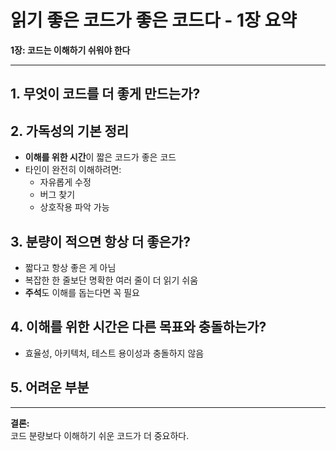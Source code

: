 # 읽기 좋은 코드가 좋은 코드다 - 1장 요약

**1장: 코드는 이해하기 쉬워야 한다**  

---

## 1. 무엇이 코드를 더 좋게 만드는가?
## 2. 가독성의 기본 정리
- **이해를 위한 시간**이 짧은 코드가 좋은 코드
- 타인이 완전히 이해하려면:  
  - 자유롭게 수정  
  - 버그 찾기  
  - 상호작용 파악 가능

## 3. 분량이 적으면 항상 더 좋은가?
- 짧다고 항상 좋은 게 아님
- 복잡한 한 줄보단 명확한 여러 줄이 더 읽기 쉬움
- **주석**도 이해를 돕는다면 꼭 필요

## 4. 이해를 위한 시간은 다른 목표와 충돌하는가?
- 효율성, 아키텍처, 테스트 용이성과 충돌하지 않음

## 5. 어려운 부분

---

**결론:**  
코드 분량보다 이해하기 쉬운 코드가 더 중요하다.
